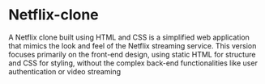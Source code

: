 # Netflix-clone
A Netflix clone built using HTML and CSS is a simplified web application that mimics the look and feel of the Netflix streaming service. This version focuses primarily on the front-end design, using static HTML for structure and CSS for styling, without the complex back-end functionalities like user authentication or video streaming
